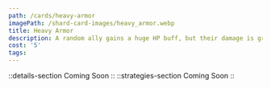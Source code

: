 ```yaml
---
path: /cards/heavy-armor
imagePath: /shard-card-images/heavy_armor.webp
title: Heavy Armor
description: A random ally gains a huge HP buff, but their damage is greatly reduced.
cost: '5'
tags:
---
```

::details-section
Coming Soon
::
::strategies-section
Coming Soon
::